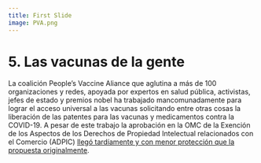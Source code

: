 ```yaml
---
title: First Slide
image: PVA.png
---
```


# 5. Las vacunas de la gente

La coalición People’s Vaccine Aliance que aglutina a más de 100 organizaciones y redes, apoyada por expertos en salud pública, activistas, jefes de estado y premios nobel ha trabajado mancomunadamente para lograr el acceso universal a las vacunas solicitando entre otras cosas la liberación de las patentes para las vacunas y medicamentos contra la COVID-19. A pesar de este trabajo la aprobación en la OMC de la Exención de los  Aspectos de los Derechos de Propiedad Intelectual relacionados con el Comercio (ADPIC) [llegó tardíamente y con menor protección que la propuesta originalmente](https://peoplesvaccine.org/resources/media-releases/wto-reaction-2022/).
